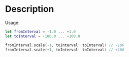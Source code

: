 # Description

Usage:

```Swift
let fromInterval = -1.0 ... +1.0
let toInterval = -100.0 ... +100.0

fromInterval.scale(-1, toInterval: toInterval) // -100
fromInterval.scale(+1, toInterval: toInterval) // +100
```
